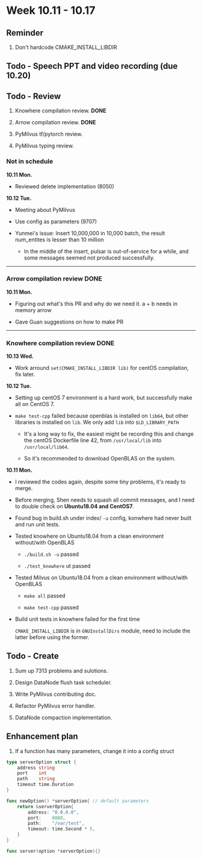 # Week 10.11 - 10.17

## Reminder

1. Don't hardcode CMAKE_INSTALL_LIBDIR

## Todo - Speech PPT and video recording (due 10.20)

## Todo - Review

1. Knowhere compilation review. **DONE**

2. Arrow compilation review. **DONE**

3. PyMilvus tf/pytorch review.

4. PyMilvus typing review.

### Not in schedule
**10.11 Mon.**

- Reviewed delete implementation (8050)

**10.12 Tue.**

- Meeting about PyMilvus

- Use config as parameters (9707)

- Yunmei's issue: Insert 10,000,000 in 10,000 batch, the result num_entites is lesser than 10 million
    - In the middle of the insert, pulsar is out-of-service for a while, and some messages seemed not produced successfully.

----------------------------

### Arrow compilation review **DONE**
**10.11 Mon.**

- Figuring out what's this PR and why do we need it. a + b needs in memory arrow

- Gave Guan suggestions on how to make PR

----------------------------

### Knowhere compilation review **DONE**
**10.13 Wed.**
- Work arround `set(CMAKE_INSTALL_LIBDIR lib)` for centOS compilation, fix later.

**10.12 Tue.**

- Setting up centOS 7 environment is a hard work, but successfully make all on CentOS 7.

- `make test-cpp` failed because openblas is installed on `lib64`, but other libraries is installed on `lib`. We only add `lib` into `$LD_LIBRARY_PATH`

    - It's a long way to fix, the easiest might be recording this and change the centOS Dockerfile line 42, from `/usr/local/lib` into `/usr/local/lib64`.

    - So it's recommended to download OpenBLAS on the system.

**10.11 Mon.**

- I reviewed the codes again, despite some tiny problems, it's ready to merge.

- Before merging, Shen needs to squash all commit messages,
and I need to double check on **Ubuntu18.04 and CentOS7**.

- Found bug in build.sh under index/ `-u` config, konwhere had never built and run unit tests.

- Tested knowhere on Ubuntu18.04 from a clean environment without/with OpenBLAS

    - `./build.sh -u` passed

    - `./test_knowhere` ut passed

- Tested Milvus on Ubuntu18.04 from a clean environment without/with OpenBLAS

    - `make all` passed

    - `make test-cpp` passed

- Build unit tests in knowhere failed for the first time

    `CMAKE_INSTALL_LIBDIR` is in `GNUInstallDirs` module, need to include the latter before
    using the former.

## Todo - Create

1. Sum up 7313 problems and sulotions.

2. Design DataNode flush task scheduler.

3. Write PyMilvus contributing doc.

4. Refactor PyMilvus error handler.

5. DataNode compaction implementation.

## Enhancement plan

1. If a function has many parameters, change it into a config struct

```go
type serverOption struct {
    address string
    port    int
    path    string
    timeout time.Duration
}

func newOption() *serverOption{ // default parameters
    return &serverOption{
        address: "0.0.0.0",
        port:    8080,
        path:    "/var/test",
        timeout: time.Second * 5,
    }
}

func server(option *serverOption){}
```
